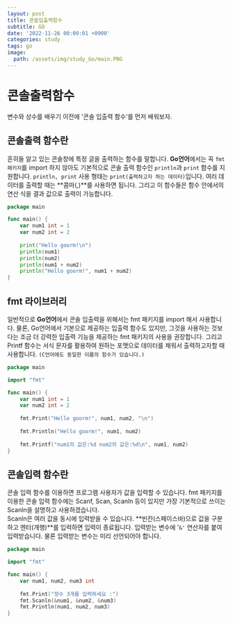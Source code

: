 ```yaml
---
layout: post
title: 콘솔입출력함수
subtitle: GO
date: '2022-11-26 00:00:01 +0900'
categories: study
tags: go
image:
  path: /assets/img/study_Go/main.PNG
---
```


# 콘솔출력함수
변수와 상수를 배우기 이전에 '콘솔 입출력 함수'를 먼저 배워보자.

<!--more-->

## 콘솔출력 함수란
흔히들 알고 있는 콘솔창에 특정 글을 출력하는 함수를 말합니다.
**Go언어**에서는 꼭 `fmt 패키지`를 import 하지 않아도 기본적으로 콘솔 출력 함수인 `println`과 `print` 함수를 지원합니다.
`println, print` 사용 형태는 `print(출력하고자 하는 데이터)`입니다. 여러 데이터를 출력할 때는 **콤마(,)**를 사용하면 됩니다.
그리고 이 함수들은 함수 안에서의 연산 식을 결과 값으로 출력이 가능합니다.
```go
package main

func main() {
	var num1 int = 1
	var num2 int = 2
	
	print("Hello goorm!\n")
	println(num1)
	println(num2)
	println(num1 + num2)
	println("Hello goorm!", num1 + num2)	
}
```

## fmt 라이브러리
 일반적으로 **Go언어**에서 콘솔 입출력을 위해서는 fmt 패키지를 import 해서 사용합니다.
 물론, Go언어에서 기본으로 제공하는 입출력 함수도 있지만, 그것을 사용하는 것보다는 조금 더 강력한 입출력 기능을 제공하는 fmt 패키지의 사용을 권장합니다.
 그리고 Printf 함수는 서식 문자를 활용하여 원하는 포맷으로 데이터를 채워서 출력하고자할 때 사용합니다. `(C언어에도 동일한 이름의 함수가 있습니다.)`
```go
package main

import "fmt"

func main() {
    var num1 int = 1
    var num2 int = 2
    
    fmt.Print("Hello goorm!", num1, num2, "\n")
    
    fmt.Println("Hello goorm!", num1, num2)
	
    fmt.Printf("num1의 값은:%d num2의 값은:%d\n", num1, num2)
}
```

## 콘솔입력 함수란
 콘솔 입력 함수를 이용하면 프로그램 사용자가 값을 입력할 수 있습니다. 
 fmt 패키지를 이용한 콘솔 입력 함수에는 Scanf, Scan, Scanln 등이 있지만 가장 기본적으로 쓰이는 Scanln을 설명하고 사용하겠습니다. <br>
 Scanln은 여러 값을 동시에 입력받을 수 있습니다. **빈칸(스페이스바)으로 값을 구분하고 엔터(개행)**를 입력하면 입력이 종료됩니다. 입력받는 변수에 '`&'` 연산자를 붙여 입력받습니다. 물론 입력받는 변수는 미리 선언되어야 합니다.
```go
package main

import "fmt"

func main() {
	var num1, num2, num3 int
	
	fmt.Print("정수 3개를 입력하세요 :")
	fmt.Scanln(&num1, &num2, &num3)
	fmt.Println(num1, num2, num3)
}
```